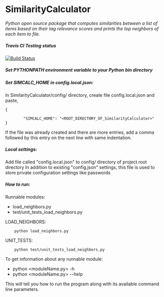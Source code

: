 # SimilarityCalculator

*Python open source package that computes similarities between a list of items based on their tag relevance scores 
and prints the top neighbors of each item to file.* 

##### Travis CI Testing status 

[![Build Status](https://travis-ci.org/SMLtahir/SimilarityCalculator.svg?branch=master)](https://travis-ci.org/SMLtahir/SimilarityCalculator)

##### Set **PYTHONPATH** environment variable to your Python bin directory

##### Set **SIMCALC_HOME** in config.local.json:
In SimilarityCalculator/config/ directory, create file config.local.json and paste,

```
{

        "SIMCALC_HOME": "<ROOT_DIRECTORY_OF_SimilarityCalculator>"
}
```

If the file was already created and there are more entries, add a comma followed by this entry on the next line with same indentation.

##### Local settings:
Add file called "config.local.json" to config/ directory of project root directory
In addition to existing "config.json" settings, this file is used to store private configuration settings like passwords

##### How to run:
Runnable modules:

- load_neighbors.py
- test/unit_tests_load_neighbors.py

LOAD_NEIGHBORS:

```
	python load_neighbors.py
```

UNIT_TESTS:

```
    python test/unit_tests_load_neighbors.py 
```

To get information about any runnable module:

* python <moduleName.py> -h
* python <moduleName.py> --help

This will tell you how to run the program along with its available command line parameters.